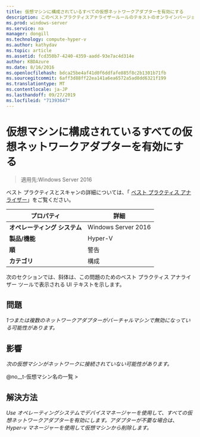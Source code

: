 ```yaml
---
title: 仮想マシンに構成されているすべての仮想ネットワークアダプターを有効にする
description: このベストプラクティスアナライザールールのテキストのオンラインバージョン。
ms.prod: windows-server
ms.service: na
manager: dongill
ms.technology: compute-hyper-v
ms.author: kathydav
ms.topic: article
ms.assetid: fcd350b7-4240-4359-aadd-93e7ac4d314e
author: KBDAzure
ms.date: 8/16/2016
ms.openlocfilehash: bdca25be4af41d0f6ddfafe885f8c2b1301b71fb
ms.sourcegitcommit: 6aff3d88ff22ea141a6ea6572a5ad8dd6321f199
ms.translationtype: MT
ms.contentlocale: ja-JP
ms.lasthandoff: 09/27/2019
ms.locfileid: "71393647"
---
```

# <a name="enable-all-virtual-network-adapters-configured-for-a-virtual-machine"></a>仮想マシンに構成されているすべての仮想ネットワークアダプターを有効にする

>適用先:Windows Server 2016

ベスト プラクティスとスキャンの詳細については、「 [ベスト プラクティス アナライザー](https://go.microsoft.com/fwlink/?LinkId=122786)」をご覧ください。  
  
|プロパティ|詳細|  
|-|-|  
|**オペレーティング システム**|Windows Server 2016|  
|**製品/機能**|Hyper-V|  
|**順**|警告|  
|**カテゴリ**|構成|  
  
次のセクションでは、斜体は、この問題のためのベスト プラクティス アナライザー ツールで表示される UI テキストを示します。  
  
## <a name="issue"></a>問題  
  
*1つまたは複数のネットワークアダプターがバーチャルマシンで無効になっている可能性があります。*  
  
## <a name="impact"></a>影響  
  
*次の仮想マシンがネットワークに接続されていない可能性があります。*  
  
@no__t-仮想マシン名の一覧 >  
  
## <a name="resolution"></a>解決方法  
  
*Use オペレーティングシステムでデバイスマネージャーを使用して、すべての仮想ネットワークアダプターを有効にします。アダプターが不要な場合は、Hyper-v マネージャーを使用して仮想マシンから削除します。*  
  


